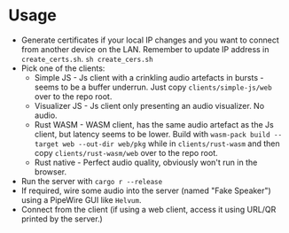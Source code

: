 # Usage
* Generate certificates if your local IP changes and you want to connect from another device on the LAN. Remember to update IP address in `create_certs.sh`. `sh create_cers.sh`
* Pick one of the clients:
  * Simple JS - Js client with a crinkling audio artefacts in bursts - seems to be a buffer underrun. Just copy `clients/simple-js/web` over to the repo root.
  * Visualizer JS - Js client only presenting an audio visualizer. No audio.
  * Rust WASM - WASM client, has the same audio artefact as the Js client, but latency seems to be lower. Build with `wasm-pack build --target web --out-dir web/pkg` while in `clients/rust-wasm` and then copy `clients/rust-wasm/web` over to the repo root.
  * Rust native - Perfect audio quality, obviously won't run in the browser.
* Run the server with `cargo r --release`
* If required, wire some audio into the server (named "Fake Speaker") using a PipeWire GUI like `Helvum`.
* Connect from the client (if using a web client, access it using URL/QR printed by the server.)
